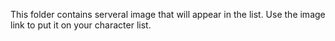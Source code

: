 This folder contains serveral image that will appear in the list. Use the image link to put it on your character list.
